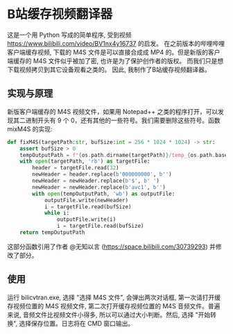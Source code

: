 # B站缓存视频翻译器
这是一个用 Python 写成的简单程序, 受到视频 https://www.bilibili.com/video/BV1nx4y16737 的启发。
在之前版本的哔哩哔哩客户端缓存视频, 下载的 M4S 文件是可以直接合成成 MP4 的。但是新版的客户端缓存的 M4S 文件似乎被加了密, 也许是为了保护创作者的版权。
而我们只是想下载视频拷贝到其它设备观看之类的。
因此, 我制作了B站缓存视频翻译器。
## 实现与原理
新版客户端缓存的 M4S 视频文件，如果用 Notepad++ 之类的程序打开，可以发现其二进制开头有 9 个 0，还有其他的一些符号。我们需要删除这些符号。函数 mixM4S 的实现:
```py
def fixM4S(targetPath:str, bufSize:int = 256 * 1024 * 1024) -> str:
	assert bufSize > 0
	tempOutputPath = f"{os.path.dirname(targetPath)}/temp_{os.path.basename(targetPath)}"
	with open(targetPath, 'rb') as targetFile:
		header = targetFile.read(32)
		newHeader = header.replace(b'000000000', b'')
		newHeader = newHeader.replace(b'$', b' ')
		newHeader = newHeader.replace(b'avc1', b'')
		with open(tempOutputPath, 'wb') as outputFile:
			outputFile.write(newHeader)
			i = targetFile.read(bufSize)
			while i:
				outputFile.write(i)
				i = targetFile.read(bufSize)
	return tempOutputPath
```
这部分函数引用了作者 @无知以言 (https://space.bilibili.com/30739293) 并修改了部分。
## 使用
运行 bilicvtran.exe, 选择 "选择 M4S 文件", 会弹出两次对话框, 第一次请打开缓存视频位置的 M4S 视频文件, 第二次打开缓存视频位置的 M4S 音频文件。普遍来说, 音频文件比视频文件小得多, 所以可以通过大小判断。然后, 选择 "开始转换", 选择保存位置。日志将在 CMD 窗口输出。
